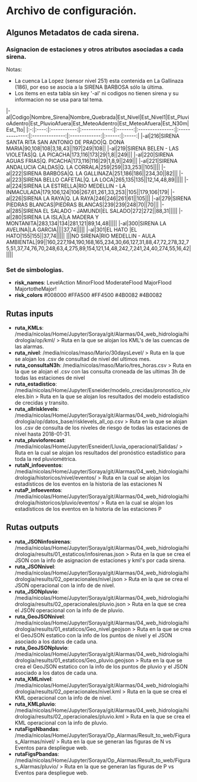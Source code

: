 # Archivo de configuración.

## Algunos Metadatos de cada sirena.

### Asignacion de estaciones y otros atributos asociadas a cada sirena.

Notas:
- La cuenca La Lopez (sensor nivel 251) esta contenida en La Gallinaza (186), por eso se asocia a la SIRENA BARBOSA sólo la última.
- Los items en esta tabla sin key '-al' ni codigos no tienen sirena y su informacion no se usa para tal tema.

|-al|Codigo|Nombre_Sirena|Nombre_Quebrada|Est_Nivel|Est_Nivel1|Est_PluvioAdentro|Est_PluvioAfuera|Est_MeteoAdentro|Est_MeteoAfuera|Est_N30m|Est_Tto|
|:-:|:----:|:-----------:|:-------------:|:-------:|:---------------:|:--------------:|:--------------:|:-------------:|:------:|:-----:|
|-al|216|SIRENA SANTA RITA SAN ANTONIO DE PRADO|Q. DONA MARIA|90,108|108|3,18,43||197|249|108||
|-al|219|SIRENA BELEN - LAS VIOLETAS|Q. LA PICACHA|173,116|173|29|1,8||249|||
|-al|220|SIRENA AGUAS FRIAS|Q. PICACHA|173,116|116|29|1,8,9||249|||
|-al|221|SIRENA ANDALUCIA CALDAS|Q. LA CORRALA|259|259||33,253||105||||
|-al|222|SIRENA BARBOSA|Q. LA GALLINAZA|251,186|186||234,30||82|||
|-al|223|SIRENA BELLO CAFETAL|Q. LA LOCA|265,135|135||12,14,48,89|||||
|-al|224|SIRENA LA ESTRELLA|RIO MEDELLIN - LA INMACULADA|179,106,124|106|267,61,261,33,253||105||179,106|179|
|-al|226|SIRENA LA RAYA|Q. LA RAYA|246|246|261|61||105|||
|-al|279|SIRENA PIEDRAS BLANCAS|PIEDRAS BLANCAS|239|239|248|70||70|||
|-al|285|SIRENA EL SALADO - JAMUNDI|EL SALADO|272|272||88,31|||||
|-al|280|SIRENA LA ISLA|LA MADERA Y MONTANITA|283,134|134|281,121|89,14,48|||||
|-al|300|SIRENA LA AVELINA|LA GARCIA||||37,74|||||
|-al|301|EL HATO |EL HATO|155|155||37,74|||||
|||NO SIRENA|RIO MEDELLIN - AULA AMBIENTAL|99||160,227,194,190,168,165,234,30,66,127,31,88,47,72,278,32,75,51,37,74,76,70,248,63,4,275,89,154,121,14,48,242,7,241,24,40,274,55,16,42|||||

### Set de simbologias.

- **risk_names**: LevelAction MinorFlood ModerateFlood MajorFlood MajortotheMajor!
- **risk_colors** #008000 #FFA500 #FF4500 #4B0082 #4B0082

## Rutas inputs

- **ruta_KMLs**: /media/nicolas/Home/Jupyter/Soraya/git/Alarmas/04_web_hidrologia/hidrologia/op/kml/
        > Ruta en la que se alojan los KML's de las cuencas de las alarmas.
- **ruta_nivel**: /media/nicolas/maso/Mario/30daysLevel/
        > Ruta en la que se alojan los .csv de consultad de nivel del ultimos mes.
- **ruta_consultaN3h**: /media/nicolas/maso/Mario/tres_horas.csv
        > Ruta en la que se alojan el .csv con las consulta croneada de las ultimas 3h de todas las estaciones de nivel
- **ruta_estadistico**: /media/nicolas/Home/Jupyter/Esneider/modelo_crecidas/pronostico_niveles.bin
        > Ruta en la que se alojan los resultados del modelo estadistico de crecidas y transito.
- **ruta_allrisklevels**: /media/nicolas/Home/Jupyter/Soraya/git/Alarmas/04_web_hidrologia/hidrologia/op/datos_base/risklevels_all_op.csv
        > Ruta en la que se alojan los .csv de consulta de los niveles de riesgo de todas las estaciones de nivel hasta 2018-01-31.
- **ruta_pluvioforecast**: /media/nicolas/Home/Jupyter/Esneider/Lluvia_operacional/Salidas/
        > Ruta en la cual se alojan los resultados del pronóstico estadístico para toda la red pluviométrica.
- **rutaN_infoeventos**: /media/nicolas/Home/Jupyter/Soraya/git/Alarmas/04_web_hidrologia/hidrologia/historicos/nivel/eventos/
        > Ruta en la cual se alojan los estadísticos de los eventos en la historia de las estaciones N
- **rutaP_infoeventos**: /media/nicolas/Home/Jupyter/Soraya/git/Alarmas/04_web_hidrologia/hidrologia/historicos/pluvio/eventos/
        > Ruta en la cual se alojan los estadísticos de los eventos en la historia de las estaciones P

## Rutas outputs

- **ruta_JSONinfosirenas**: /media/nicolas/Home/Jupyter/Soraya/git/Alarmas/04_web_hidrologia/hidrologia/results/01_estaticos/infosirenas.json
        > Ruta en la que se crea el JSON con la info de asignacion de estaciones y kml's por cada sirena.
- **ruta_JSONnivel**: /media/nicolas/Home/Jupyter/Soraya/git/Alarmas/04_web_hidrologia/hidrologia/results/02_operacionales/nivel.json
        > Ruta en la que se crea el JSON operacional con la info de de nivel.
- **ruta_JSONpluvio**: /media/nicolas/Home/Jupyter/Soraya/git/Alarmas/04_web_hidrologia/hidrologia/results/02_operacionales/pluvio.json
        > Ruta en la que se crea el JSON operacional con la info de de pluvio.
- **ruta_GeoJSONnivel**: /media/nicolas/Home/Jupyter/Soraya/git/Alarmas/04_web_hidrologia/hidrologia/results/01_estaticos/Geo_nivel.geojson
        > Ruta en la que se crea el GeoJSON estatico con la info de los puntos de nivel y el JSON asociado a los datos de cada una.
- **ruta_GeoJSONpluvio**: /media/nicolas/Home/Jupyter/Soraya/git/Alarmas/04_web_hidrologia/hidrologia/results/01_estaticos/Geo_pluvio.geojson
        > Ruta en la que se crea el GeoJSON estatico con la info de los puntos de pluvio y el JSON asociado a los datos de cada una.
- **ruta_KMLnivel**: /media/nicolas/Home/Jupyter/Soraya/git/Alarmas/04_web_hidrologia/hidrologia/results/02_operacionales/nivel.kml
        > Ruta en la que se crea el KML operacional con la info de de nivel.
- **ruta_KMLpluvio**: /media/nicolas/Home/Jupyter/Soraya/git/Alarmas/04_web_hidrologia/hidrologia/results/02_operacionales/pluvio.kml
        > Ruta en la que se crea el KML operacional con la info de pluvio.
- **rutaFigsNbandas**: /media/nicolas/Home/Jupyter/Soraya/Op_Alarmas/Result_to_web/Figuras_Alarmas/nivel/
        > Ruta en la que se generan las figuras de N vs Eventos para despliegue web.
- **rutaFigsPbandas**: /media/nicolas/Home/Jupyter/Soraya/Op_Alarmas/Result_to_web/Figuras_Alarmas/pluvio/
        > Ruta en la que se generan las figuras de P vs Eventos para despliegue web.
